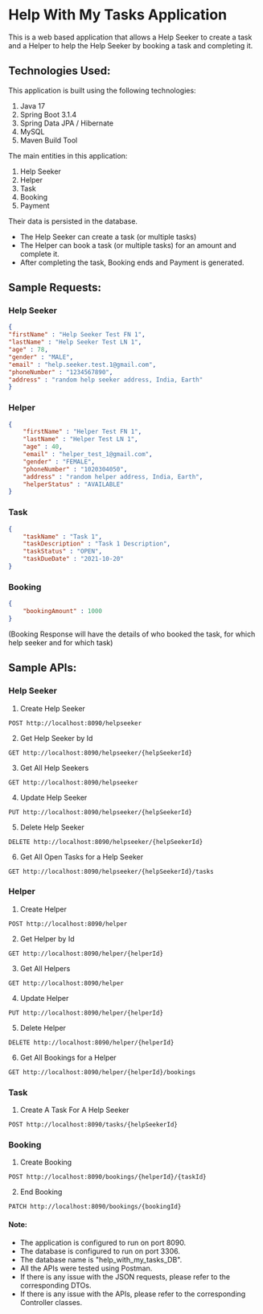 # Help With My Tasks Application
This is a web based application that allows a Help Seeker to create a task and a Helper to help the Help Seeker by
booking a task and completing it.

## Technologies Used:
This application is built using the following technologies:
1. Java 17
2. Spring Boot 3.1.4
3. Spring Data JPA / Hibernate
4. MySQL
5. Maven Build Tool

The main entities in this application:
1. Help Seeker
2. Helper
3. Task
4. Booking
5. Payment

Their data is persisted in the database.

* The Help Seeker can create a task (or multiple tasks)
* The Helper can book a task (or multiple tasks) for an amount and complete it.
* After completing the task, Booking ends and Payment is generated.

## Sample Requests:
### Help Seeker
```json
{
"firstName" : "Help Seeker Test FN 1",
"lastName" : "Help Seeker Test LN 1",
"age" : 78,
"gender" : "MALE",
"email" : "help.seeker.test.1@gmail.com",
"phoneNumber" : "1234567890",
"address" : "random help seeker address, India, Earth"
}
```
### Helper
```json
{
    "firstName" : "Helper Test FN 1",
    "lastName" : "Helper Test LN 1",
    "age" : 40,
    "email" : "helper_test_1@gmail.com",
    "gender" : "FEMALE",
    "phoneNumber" : "1020304050",
    "address" : "random helper address, India, Earth",
    "helperStatus" : "AVAILABLE"
}
```
### Task
```json
{
    "taskName" : "Task 1",
    "taskDescription" : "Task 1 Description",
    "taskStatus" : "OPEN",
    "taskDueDate" : "2021-10-20"
}
```
### Booking
```json
{
    "bookingAmount" : 1000
}
```

(Booking Response will have the details of who booked the task, for which help seeker and for which task)

## Sample APIs:

### Help Seeker
1. Create Help Seeker
```http request
POST http://localhost:8090/helpseeker
```
2. Get Help Seeker by Id
```http request
GET http://localhost:8090/helpseeker/{helpSeekerId}
```
3. Get All Help Seekers
```http request
GET http://localhost:8090/helpseeker
```
4. Update Help Seeker
```http request
PUT http://localhost:8090/helpseeker/{helpSeekerId}
```
5. Delete Help Seeker
```http request
DELETE http://localhost:8090/helpseeker/{helpSeekerId}
```
6. Get All Open Tasks for a Help Seeker
```http request
GET http://localhost:8090/helpseeker/{helpSeekerId}/tasks
```

### Helper
1. Create Helper
```http request
POST http://localhost:8090/helper
```
2. Get Helper by Id
```http request
GET http://localhost:8090/helper/{helperId}
```
3. Get All Helpers
```http request
GET http://localhost:8090/helper
```
4. Update Helper
```http request
PUT http://localhost:8090/helper/{helperId}
```
5. Delete Helper
```http request
DELETE http://localhost:8090/helper/{helperId}
```
6. Get All Bookings for a Helper
```http request
GET http://localhost:8090/helper/{helperId}/bookings
```

### Task
1. Create A Task For A Help Seeker
```http request
POST http://localhost:8090/tasks/{helpSeekerId}
```

### Booking
1. Create Booking
```http request
POST http://localhost:8090/bookings/{helperId}/{taskId}
```
2. End Booking
```http request
PATCH http://localhost:8090/bookings/{bookingId}
```


#### Note:
* The application is configured to run on port 8090.
* The database is configured to run on port 3306.
* The database name is "help_with_my_tasks_DB".
* All the APIs were tested using Postman.
* If there is any issue with the JSON requests, please refer to the corresponding DTOs.
* If there is any issue with the APIs, please refer to the corresponding Controller classes.
